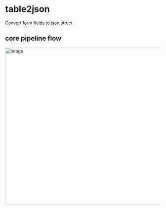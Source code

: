 # table2json
Convert form fields to json struct
## core pipeline flow

<img width="508" alt="image" src="https://user-images.githubusercontent.com/63107263/200723068-4eb9abec-e18c-4bb2-8c42-a6779f988246.png">
